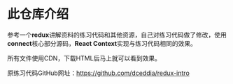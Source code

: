 # 此仓库介绍

参考一个**redux**讲解资料的练习代码和其他资源，自己对练习代码做了修改，使用**connect**核心部分源码，**React Context**实现与练习代码相同的效果。

所有文件使用CDN，下载HTML后马上就可以看到效果。

原练习代码GitHub网址：https://github.com/dceddia/redux-intro